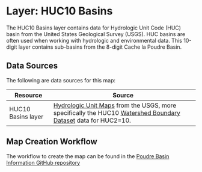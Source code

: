 # Layer:  HUC10 Basins

The HUC10 Basins layer contains data for Hydrologic Unit Code (HUC) basin
from the United States Geological Survey (USGS).
HUC basins are often used when working with hydrologic and environmental data.
This 10-digit layer contains sub-basins from the 8-digit Cache la Poudre Basin.

## Data Sources

The following are data sources for this map:

| **Resource** | **Source** |
| -- | -- |
| HUC10 Basins layer | [Hydrologic Unit Maps](https://water.usgs.gov/GIS/huc.html) from the USGS, more specifically the HUC10 [Watershed Boundary Dataset](ftp://rockyftp.cr.usgs.gov/vdelivery/Datasets/Staged/Hydrography/WBD/) data for HUC2=10. |

## Map Creation Workflow

The workflow to create the map can be found in the
[Poudre Basin Information GitHub repository](https://github.com/OpenWaterFoundation/owf-infomapper-poudre/tree/master/workflow/BasinEntities/Physical-Basins)
